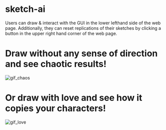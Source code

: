 # sketch-ai
Users can draw & interact with the GUI in the lower lefthand side of the web page. Additionally, they can reset replications of their sketches by clicking a button in the upper right hand corner of the web page.

# Draw without any sense of direction and see chaotic results!
![gif_chaos](https://user-images.githubusercontent.com/63478816/82721044-a8849280-9c87-11ea-8b1a-7ef42fcb295d.gif)


# Or draw with love and see how it copies your characters!
![gif_love](https://user-images.githubusercontent.com/63478816/82720927-1cbe3680-9c86-11ea-8021-daf70affe93f.gif)



